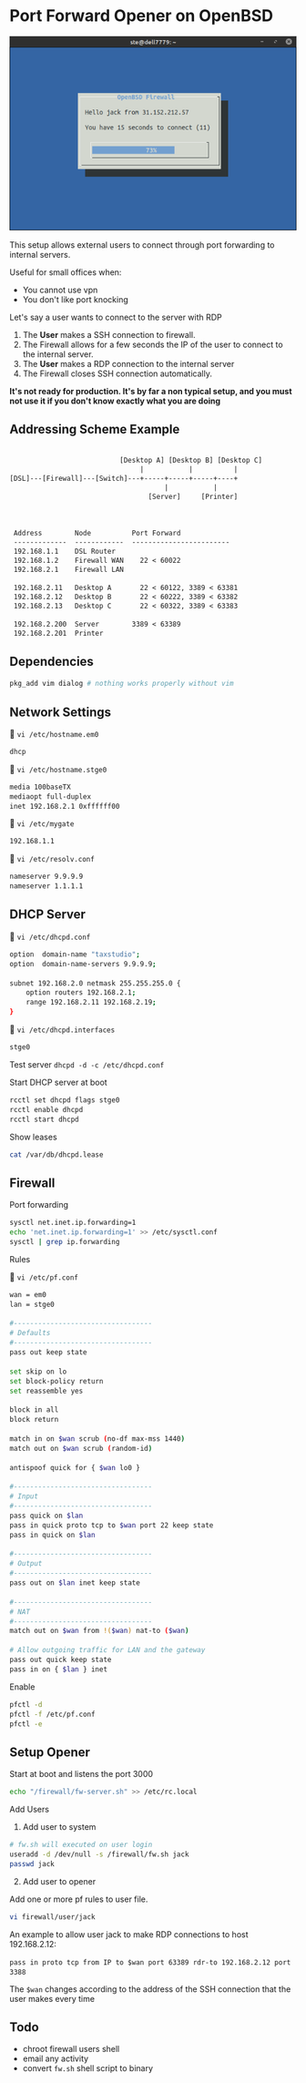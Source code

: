 # Port Forward Opener on OpenBSD

![Port Forward Opener](./forward_opener.png)

This setup allows external users to connect through port forwarding to internal servers.

Useful for small offices when:

- You cannot use vpn
- You don't like port knocking

Let's say a user wants to connect to the server with RDP

1. The **User** makes a SSH connection to firewall.
2. The Firewall allows for a few seconds the IP of the user to connect to the internal server.
3. The **User** makes a RDP connection to the internal server
3. The Firewall closes SSH connection automatically.

**It's not ready for production. It's by far a non typical setup, and you must not use it if you don't know exactly what you are doing**

## Addressing Scheme Example

```

                           [Desktop A] [Desktop B] [Desktop C]
                                |           |          |
[DSL]---[Firewall]---[Switch]---+-----+-----+-----+----+
                                      |           |
                                  [Server]     [Printer]



 Address        Node          Port Forward
 -------------  ------------  ------------------------
 192.168.1.1    DSL Router
 192.168.1.2    Firewall WAN    22 < 60022
 192.168.2.1    Firewall LAN

 192.168.2.11   Desktop A       22 < 60122, 3389 < 63381
 192.168.2.12   Desktop B       22 < 60222, 3389 < 63382
 192.168.2.13   Desktop C       22 < 60322, 3389 < 63383

 192.168.2.200  Server        3389 < 63389
 192.168.2.201  Printer

```

## Dependencies

```bash
pkg_add vim dialog # nothing works properly without vim
```

## Network Settings


:floppy_disk: `vi /etc/hostname.em0`

```bash
dhcp
```

:floppy_disk: `vi /etc/hostname.stge0`

```bash
media 100baseTX
mediaopt full-duplex
inet 192.168.2.1 0xffffff00
```

:floppy_disk: `vi /etc/mygate`

```bash
192.168.1.1
```

:floppy_disk: `vi /etc/resolv.conf`

```bash
nameserver 9.9.9.9
nameserver 1.1.1.1
```

## DHCP Server

:floppy_disk: `vi /etc/dhcpd.conf`

```bash
option  domain-name "taxstudio";
option  domain-name-servers 9.9.9.9;

subnet 192.168.2.0 netmask 255.255.255.0 {
    option routers 192.168.2.1;
    range 192.168.2.11 192.168.2.19;
}
```

:floppy_disk:  `vi /etc/dhcpd.interfaces`

```bash
stge0
```

Test server `dhcpd -d -c /etc/dhcpd.conf`

Start DHCP server at boot

```bash
rcctl set dhcpd flags stge0
rcctl enable dhcpd
rcctl start dhcpd
```

Show leases

```bash
cat /var/db/dhcpd.lease
```


## Firewall

Port forwarding

```bash
sysctl net.inet.ip.forwarding=1
echo 'net.inet.ip.forwarding=1' >> /etc/sysctl.conf
sysctl | grep ip.forwarding
```

Rules

:floppy_disk: `vi /etc/pf.conf`

```bash
wan = em0
lan = stge0

#----------------------------------
# Defaults
#----------------------------------
pass out keep state

set skip on lo
set block-policy return
set reassemble yes

block in all
block return

match in on $wan scrub (no-df max-mss 1440)
match out on $wan scrub (random-id)

antispoof quick for { $wan lo0 }

#----------------------------------
# Input
#----------------------------------
pass quick on $lan
pass in quick proto tcp to $wan port 22 keep state
pass in quick on $lan

#----------------------------------
# Output
#----------------------------------
pass out on $lan inet keep state

#----------------------------------
# NAT
#----------------------------------
match out on $wan from !($wan) nat-to ($wan)

# Allow outgoing traffic for LAN and the gateway
pass out quick keep state
pass in on { $lan } inet
```

Enable

```bash
pfctl -d
pfctl -f /etc/pf.conf
pfctl -e
```


## Setup Opener

Start at boot and listens the port 3000

```bash
echo "/firewall/fw-server.sh" >> /etc/rc.local
```

Add Users

1. Add user to system

```bash
# fw.sh will executed on user login
useradd -d /dev/null -s /firewall/fw.sh jack
passwd jack
```

2. Add user to opener

Add one or more pf rules to user file.

```bash
vi firewall/user/jack
```
An example to allow user jack to make RDP connections to host 192.168.2.12:

`pass in proto tcp from IP to $wan port 63389 rdr-to 192.168.2.12 port 3388`

The `$wan` changes according to the address of the SSH connection that the user makes every time

## Todo

- chroot firewall users shell
- email any activity
- convert `fw.sh` shell script to binary
